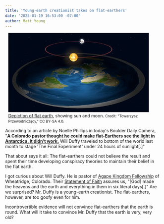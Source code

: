 ```yaml
---
title: 'Young-earth creationist takes on flat-earthers'
date: '2025-01-19 16:53:00 -07:00'
author: Matt Young
---
```


<figure class="on-the-left-side" style="margin-top: 10px; margin-right: 40px; margin-bottom: 10px; margin-left: 10px;">
<img src="/uploads/2025/Duffy_Flat_Earth.jpg" alt=" Depiction of flat earth"/>
<figcaption><a href="https://commons.wikimedia.org/wiki/File:Ruch_S%C5%82o%C5%84ca_i_Ksi%C4%99%C5%BCyca.jpg">Depiction of flat earth</a>, showing sun and moon. <small> Credit: "Towarzysz Przewodniczący," CC BY-SA 4.0.</small>
</figcaption>
</figure> 

According to an article by Noelle Phillips in today's Boulder Daily Camera, "<a href="https://www.dailycamera.com/2025/01/17/flat-earth-final-experiment-antarctica-will-duffy/"><strong>A Colorado pastor thought he could make flat-Earthers see the light in Antarctica. It didn’t work.</strong></a> Will Duffy traveled to bottom of the world last month to stage 'The Final Experiment' under 24 hours of sunlight[.]"

That about says it all: The flat-earthers could not believe the result and spent their time developing conspiracy theories to maintain their belief in the flat earth.

I got curious about Will Duffy. He is pastor of <a href="https://www.akf.church/">Agape Kingdom Fellowship</a> of Wheatridge, Colorado. Their <a href="https://www.akf.church/faith">Statement of Faith</a> assures us, "[God] made the heavens and the earth and everything in them in six literal days[.]" Are we surprised? Mr. Duffy is a young-earth creationist. The flat-earthers, however, are too goofy even for him.

Incontrovertible evidence will not convince flat-earthers that the earth is round. What will it take to convince Mr. Duffy that the earth is very, very old?
